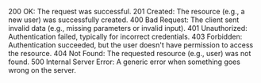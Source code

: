 200 OK: The request was successful.
201 Created: The resource (e.g., a new user) was successfully created.
400 Bad Request: The client sent invalid data (e.g., missing parameters or invalid input).
401 Unauthorized: Authentication failed, typically for incorrect credentials.
403 Forbidden: Authentication succeeded, but the user doesn't have permission to access the resource.
404 Not Found: The requested resource (e.g., user) was not found.
500 Internal Server Error: A generic error when something goes wrong on the server.